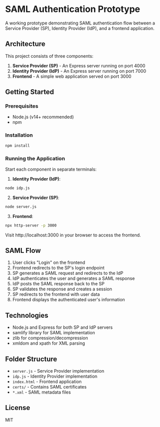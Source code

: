 # SAML Authentication Prototype

A working prototype demonstrating SAML authentication flow between a Service Provider (SP), Identity Provider (IdP), and a frontend application.

## Architecture

This project consists of three components:

1. **Service Provider (SP)** - An Express server running on port 4000
2. **Identity Provider (IdP)** - An Express server running on port 7000
3. **Frontend** - A simple web application served on port 3000

## Getting Started

### Prerequisites

- Node.js (v14+ recommended)
- npm

### Installation

```bash
npm install
```

### Running the Application

Start each component in separate terminals:

1. **Identity Provider (IdP)**:
```bash
node idp.js
```

2. **Service Provider (SP)**:
```bash
node server.js
```

3. **Frontend**:
```bash
npx http-server -p 3000
```

Visit http://localhost:3000 in your browser to access the frontend.

## SAML Flow

1. User clicks "Login" on the frontend
2. Frontend redirects to the SP's login endpoint
3. SP generates a SAML request and redirects to the IdP
4. IdP authenticates the user and generates a SAML response
5. IdP posts the SAML response back to the SP
6. SP validates the response and creates a session
7. SP redirects to the frontend with user data
8. Frontend displays the authenticated user's information

## Technologies

- Node.js and Express for both SP and IdP servers
- samlify library for SAML implementation
- zlib for compression/decompression
- xmldom and xpath for XML parsing

## Folder Structure

- `server.js` - Service Provider implementation
- `idp.js` - Identity Provider implementation
- `index.html` - Frontend application
- `certs/` - Contains SAML certificates
- `*.xml` - SAML metadata files

## License

MIT

